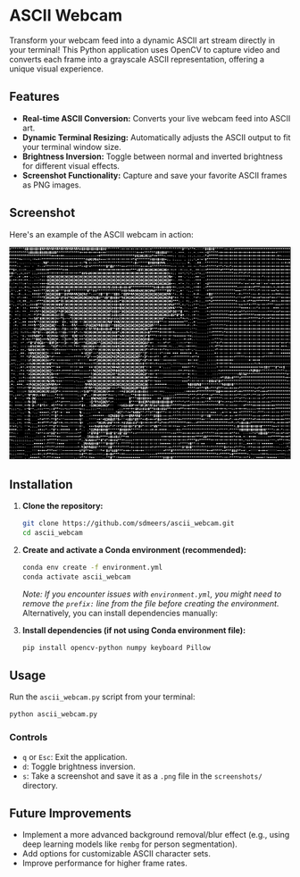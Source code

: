 # ASCII Webcam

Transform your webcam feed into a dynamic ASCII art stream directly in your terminal! This Python application uses OpenCV to capture video and converts each frame into a grayscale ASCII representation, offering a unique visual experience.

## Features

- **Real-time ASCII Conversion:** Converts your live webcam feed into ASCII art.
- **Dynamic Terminal Resizing:** Automatically adjusts the ASCII output to fit your terminal window size.
- **Brightness Inversion:** Toggle between normal and inverted brightness for different visual effects.
- **Screenshot Functionality:** Capture and save your favorite ASCII frames as PNG images.

## Screenshot

Here's an example of the ASCII webcam in action:

![ASCII Webcam Screenshot](screenshot.png)

## Installation

1.  **Clone the repository:**
    ```bash
    git clone https://github.com/sdmeers/ascii_webcam.git
    cd ascii_webcam
    ```

2.  **Create and activate a Conda environment (recommended):**
    ```bash
    conda env create -f environment.yml
    conda activate ascii_webcam
    ```
    *Note: If you encounter issues with `environment.yml`, you might need to remove the `prefix:` line from the file before creating the environment.* Alternatively, you can install dependencies manually:

3.  **Install dependencies (if not using Conda environment file):**
    ```bash
    pip install opencv-python numpy keyboard Pillow
    ```

## Usage

Run the `ascii_webcam.py` script from your terminal:

```bash
python ascii_webcam.py
```

### Controls

-   `q` or `Esc`: Exit the application.
-   `d`: Toggle brightness inversion.
-   `s`: Take a screenshot and save it as a `.png` file in the `screenshots/` directory.

## Future Improvements

-   Implement a more advanced background removal/blur effect (e.g., using deep learning models like `rembg` for person segmentation).
-   Add options for customizable ASCII character sets.
-   Improve performance for higher frame rates.
